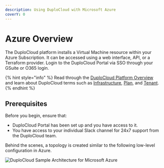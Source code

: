 ```yaml
---
description: Using DuploCloud with Microsoft Azure
coverY: 0
---
```


# Azure Overview

The DuploCloud platform installs a Virtual Machine resource within your Azure Subscription. It can be accessed using a web interface, API, or a Terraform provider. Login to the DuploCloud Portal via SSO  through your GSuite or O365 login.&#x20;

{% hint style="info" %}
Read through the [DuploCloud Platform Overview](../) and learn about DuploCloud terms such as [Infrastructure](../getting-started/application-focussed-interface/infrastructure.md), [Plan](../getting-started/application-focussed-interface/plan.md), and [Tenant](../getting-started/application-focussed-interface/tenant/).
{% endhint %}

## Prerequisites

Before you begin, ensure that:

* DuploCloud Portal has been set up and you have access to it.
* You have access to your individual Slack channel for 24x7 support from the DuploCloud team.

Behind the scenes, a topology is created similar to the following low-level configuration in Azure.

![DuploCloud Sample Architecture for Microsoft Azure](https://files.gitbook.com/v0/b/gitbook-x-prod.appspot.com/o/spaces%2F68cb0s9ce5UIUKWPuYs8%2Fuploads%2FENalQ7CcBZGkVhetVFi1%2Fimage.png?alt=media\&token=ff1c6622-f836-4938-ab0e-a0e36c95ce7e)
